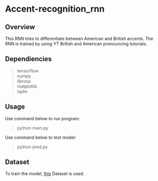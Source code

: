 Accent-recognition_rnn
===================

## Overview
This RNN tries to differentiate between American and British accents. The RNN is trained by using YT British and American pronouncing tutorials.

## Dependiencies
> tensorflow <br>
> numpy <br>
> librosa <br>
> matplotlib <br>
> tqdm <br>

## Usage
Use command below to run program: <br>
  > python main.py <br>

Use command below to test model: <br> 
  > python pred.py <br>
  
## Dataset
To train the model, [this](https://github.com/MrGrimod/british_american-sound-data_set) Dataset is used.
